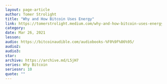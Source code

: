```yaml
---
layout: page-article
author: Tomer Strolight
title: "Why and How Bitcoin Uses Energy"
link: https://tomerstrolight.medium.com/why-and-how-bitcoin-uses-energy-190c6fe9a5a5
category: 
date: Mar 26, 2021
lesson: 
audio: https://bitcoinaudible.com/audiobooks-%F0%9F%86%95/
audio2: 
audio3: 
star: 
archive: https://archive.md/L5jH7
series: Why Bitcoin
seriesnr: 10
quote: ""
---
```

